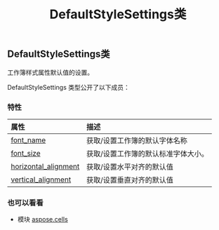 ﻿---
title: DefaultStyleSettings类
second_title: Aspose.Cells for Python via .NET API 参考文献
description:
type: docs
weight: 460
url: /zh/python-net/aspose.cells/defaultstylesettings/
is_root: false
---
## DefaultStyleSettings类
工作簿样式属性默认值的设置。



DefaultStyleSettings 类型公开了以下成员：

### 特性
|属性|描述|
| :- | :- |
| [font_name](/cells/zh/python-net/aspose.cells/defaultstylesettings/font_name) |获取/设置工作簿的默认字体名称|
| [font_size](/cells/zh/python-net/aspose.cells/defaultstylesettings/font_size) |获取/设置工作簿的默认标准字体大小。|
| [horizontal_alignment](/cells/zh/python-net/aspose.cells/defaultstylesettings/horizontal_alignment) |获取/设置水平对齐的默认值|
| [vertical_alignment](/cells/zh/python-net/aspose.cells/defaultstylesettings/vertical_alignment) |获取/设置垂直对齐的默认值|



### 也可以看看
* 模块 [aspose.cells](..)

